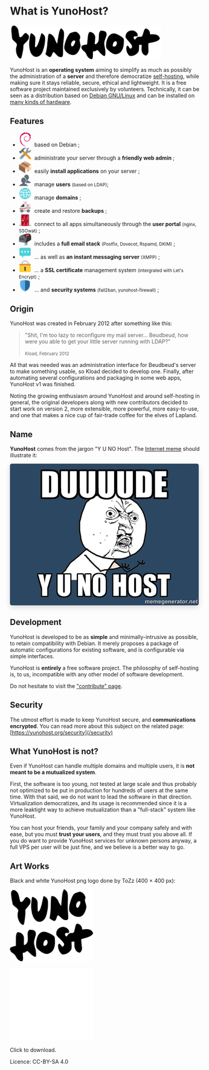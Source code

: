 What is YunoHost?
=================

<img src="/images/YunoHost_logo_vertical.png" width=400>

YunoHost is an **operating system** aiming to simplify as much as possibly the administration of a **server** and therefore democratize [self-hosting](selfhosting), while making sure it stays reliable, secure, ethical and lightweight. It is a free software project maintained exclusively by volunteers. Technically, it can be seen as a distribution based on [Debian GNU/Linux](https://debian.org) and can be installed on [many kinds of hardware](install).

Features
--------

- <img src="/images/icon-debian.png" width=32 style="margin-right:5px"> based on Debian ;
- <img src="/images/icon-tools.png" width=32 style="margin-right:5px" width=64> administrate your server through a **friendly web admin** ;
- <img src="/images/icon-package.png" width=32 style="margin-right:5px"> easily **install applications** on your server ;
- <img src="/images/icon-users.png" width=32 style="margin-right:5px"> manage **users** <small>(based on LDAP)</small>;
- <img src="/images/icon-globe.png" width=32 style="margin-right:5px"> manage **domains** ;
- <img src="/images/icon-medic.png" width=32 style="margin-right:5px"> create and restore **backups** ;
- <img src="/images/icon-door.png" width=32 style="margin-right:5px"> connect to all apps simultaneously through the **user portal** <small>(nginx, SSOwat)</small> ;
- <img src="/images/icon-mail.png" width=32 style="margin-right:5px"> includes a **full email stack** <small>(Postfix, Dovecot, Rspamd, DKIM)</small> ;
- <img src="/images/icon-messaging.png" width=32 style="margin-right:5px"> ... as well as **an instant messaging server** <small>(XMPP)</small> ;
- <img src="/images/icon-lock.png" width=32 style="margin-right:5px"> ... a **SSL certificate** management system <small>(intergrated with Let's Encrypt)</small> ;
- <img src="/images/icon-shield.png" width=32 style="margin-right:5px"> ... and **security systems** <small>(fail2ban, yunohost-firewall)</small> ;

Origin
------

YunoHost was created in February 2012 after something like this:

 <blockquote><p>"Shit, I'm too lazy to reconfigure my mail server... Beudbeud, how were you able to get your little server running with LDAP?"</p>
<small>Kload, February 2012</small></blockquote>

All that was needed was an administration interface for Beudbeud's server to make something usable, so Kload decided to develop one. Finally, after automating several configurations and packaging in some web apps, YunoHost v1 was finished.

Noting the growing enthusiasm around YunoHost and around self-hosting in general, the original developers along with new contributors decided to start work on version 2, more extensible, more powerful, more easy-to-use, and one that makes a nice cup of fair-trade coffee for the elves of Lapland.

Name
----

**YunoHost** comes from the jargon "Y U NO Host". The [Internet meme](https://en.wikipedia.org/wiki/Internet_meme) should illustrate it:
<div class="text-center"><img style="border-radius: 5px; box-shadow: 0 5px 15px rgba(0,0,0,0.15);" src="/images/dude_yunohost.jpg"></div>

Development
-----------

YunoHost is developed to be as **simple** and minimally-intrusive as possible, to retain compatibility with Debian. It merely proposes a package of automatic configurations for existing software, and is configurable via simple interfaces.

YunoHost is **entirely** a free software project. The philosophy of self-hosting is, to us, incompatible with any other model of software development.

Do not hesitate to visit the ["contribute" page](/contribute).

Security
--------

The utmost effort is made to keep YunoHost secure, and **communications encrypted**. You can read more about this subject on the related page:
[https://yunohost.org/security](/security)

What YunoHost is not?
---------------------

Even if YunoHost can handle multiple domains and multiple users, it is **not meant to be a mutualized system**.

First, the software is too young, not tested at large scale and thus probably not optimized to be put in production for hundreds of users at the same time. With that said, we do not want to lead the software in that direction. Virtualization democratizes, and its usage is recommended since it is a more leaktight way to achieve mutualization than a "full-stack" system like YunoHost.

You can host your friends, your family and your company safely and with ease, but you must **trust your users**, and they must trust you above all. If you do want to provide YunoHost services for unknown persons anyway, a full VPS per user will be just fine, and we believe is a better way to go.

Art Works
---------

Black and white YunoHost png logo done by ToZz (400 × 400 px):

<a href="/images/ynh_logo_black_300dpi.png"><img src="/images/ynh_logo_black_300dpi.png" width=220></a>

<a href="/images/ynh_logo_white_300dpi.png"><img src="/images/ynh_logo_white_300dpi.png" width=220></a>

Click to download.

Licence: CC-BY-SA 4.0
